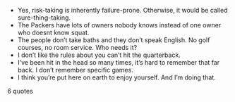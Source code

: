  - Yes, risk-taking is inherently failure-prone. Otherwise, it would be called sure-thing-taking.
 - The Packers have lots of owners nobody knows instead of one owner who doesnt know squat.
 - The people don’t take baths and they don’t speak English. No golf courses, no room service. Who needs it?
 - I don’t like the rules about you can’t hit the quarterback.
 - I’ve been hit in the head so many times, it’s hard to remember that far back. I don’t remember specific games.
 - I think you’re put here on earth to enjoy yourself. And I’m doing that.

6 quotes
